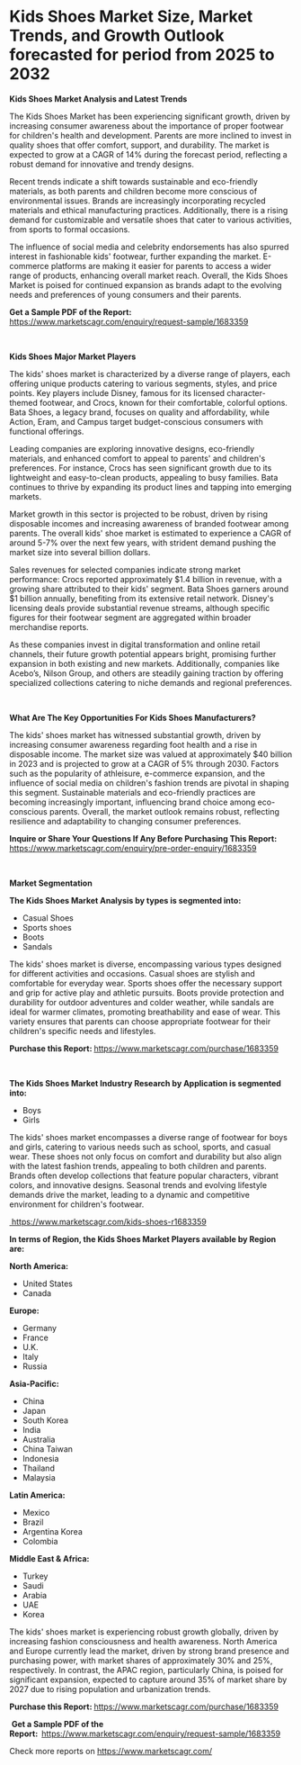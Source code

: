 <p><h1>Kids Shoes Market Size, Market Trends, and Growth Outlook forecasted for period from 2025 to 2032</h1></p><p><strong>Kids Shoes Market Analysis and Latest Trends</strong></p>
<p><p>The Kids Shoes Market has been experiencing significant growth, driven by increasing consumer awareness about the importance of proper footwear for children's health and development. Parents are more inclined to invest in quality shoes that offer comfort, support, and durability. The market is expected to grow at a CAGR of 14% during the forecast period, reflecting a robust demand for innovative and trendy designs.</p><p>Recent trends indicate a shift towards sustainable and eco-friendly materials, as both parents and children become more conscious of environmental issues. Brands are increasingly incorporating recycled materials and ethical manufacturing practices. Additionally, there is a rising demand for customizable and versatile shoes that cater to various activities, from sports to formal occasions.</p><p>The influence of social media and celebrity endorsements has also spurred interest in fashionable kids' footwear, further expanding the market. E-commerce platforms are making it easier for parents to access a wider range of products, enhancing overall market reach. Overall, the Kids Shoes Market is poised for continued expansion as brands adapt to the evolving needs and preferences of young consumers and their parents.</p></p>
<p><strong>Get a Sample PDF of the Report:&nbsp;</strong> <a href="https://www.marketscagr.com/enquiry/request-sample/1683359?utm_campaign=3271&utm_medium=2&utm_source=Github&utm_content=ia&utm_term=26032025&utm_id=kids-shoes">https://www.marketscagr.com/enquiry/request-sample/1683359</a></p>
<p>&nbsp;</p>
<p><strong>Kids Shoes Major Market Players</strong></p>
<p><p>The kids' shoes market is characterized by a diverse range of players, each offering unique products catering to various segments, styles, and price points. Key players include Disney, famous for its licensed character-themed footwear, and Crocs, known for their comfortable, colorful options. Bata Shoes, a legacy brand, focuses on quality and affordability, while Action, Eram, and Campus target budget-conscious consumers with functional offerings.</p><p>Leading companies are exploring innovative designs, eco-friendly materials, and enhanced comfort to appeal to parents' and children's preferences. For instance, Crocs has seen significant growth due to its lightweight and easy-to-clean products, appealing to busy families. Bata continues to thrive by expanding its product lines and tapping into emerging markets.</p><p>Market growth in this sector is projected to be robust, driven by rising disposable incomes and increasing awareness of branded footwear among parents. The overall kids' shoe market is estimated to experience a CAGR of around 5-7% over the next few years, with strident demand pushing the market size into several billion dollars.</p><p>Sales revenues for selected companies indicate strong market performance: Crocs reported approximately $1.4 billion in revenue, with a growing share attributed to their kids' segment. Bata Shoes garners around $1 billion annually, benefiting from its extensive retail network. Disney's licensing deals provide substantial revenue streams, although specific figures for their footwear segment are aggregated within broader merchandise reports.</p><p>As these companies invest in digital transformation and online retail channels, their future growth potential appears bright, promising further expansion in both existing and new markets. Additionally, companies like Acebo’s, Nilson Group, and others are steadily gaining traction by offering specialized collections catering to niche demands and regional preferences.</p></p>
<p>&nbsp;</p>
<p><strong>What Are The Key Opportunities For Kids Shoes Manufacturers?</strong></p>
<p><p>The kids' shoes market has witnessed substantial growth, driven by increasing consumer awareness regarding foot health and a rise in disposable income. The market size was valued at approximately $40 billion in 2023 and is projected to grow at a CAGR of 5% through 2030. Factors such as the popularity of athleisure, e-commerce expansion, and the influence of social media on children's fashion trends are pivotal in shaping this segment. Sustainable materials and eco-friendly practices are becoming increasingly important, influencing brand choice among eco-conscious parents. Overall, the market outlook remains robust, reflecting resilience and adaptability to changing consumer preferences.</p></p>
<p><strong>Inquire or Share Your Questions If Any Before Purchasing This Report:</strong> <a href="https://www.marketscagr.com/enquiry/pre-order-enquiry/1683359?utm_campaign=3271&utm_medium=2&utm_source=Github&utm_content=ia&utm_term=26032025&utm_id=kids-shoes">https://www.marketscagr.com/enquiry/pre-order-enquiry/1683359</a></p>
<p>&nbsp;</p>
<p><strong>Market Segmentation</strong></p>
<p><strong>The Kids Shoes Market Analysis by types is segmented into:</strong></p>
<p><ul><li>Casual Shoes</li><li>Sports shoes</li><li>Boots</li><li>Sandals</li></ul></p>
<p><p>The kids' shoes market is diverse, encompassing various types designed for different activities and occasions. Casual shoes are stylish and comfortable for everyday wear. Sports shoes offer the necessary support and grip for active play and athletic pursuits. Boots provide protection and durability for outdoor adventures and colder weather, while sandals are ideal for warmer climates, promoting breathability and ease of wear. This variety ensures that parents can choose appropriate footwear for their children's specific needs and lifestyles.</p></p>
<p><strong>Purchase this Report:&nbsp;</strong><a href="https://www.marketscagr.com/purchase/1683359?utm_campaign=3271&utm_medium=2&utm_source=Github&utm_content=ia&utm_term=26032025&utm_id=kids-shoes">https://www.marketscagr.com/purchase/1683359</a></p>
<p>&nbsp;</p>
<p><strong>The Kids Shoes Market Industry Research by Application is segmented into:</strong></p>
<p><ul><li>Boys</li><li>Girls</li></ul></p>
<p><p>The kids' shoes market encompasses a diverse range of footwear for boys and girls, catering to various needs such as school, sports, and casual wear. These shoes not only focus on comfort and durability but also align with the latest fashion trends, appealing to both children and parents. Brands often develop collections that feature popular characters, vibrant colors, and innovative designs. Seasonal trends and evolving lifestyle demands drive the market, leading to a dynamic and competitive environment for children's footwear.</p></p>
<p><a href="https://www.marketscagr.com/kids-shoes-r1683359?utm_campaign=3271&utm_medium=2&utm_source=Github&utm_content=ia&utm_term=26032025&utm_id=kids-shoes">&nbsp;https://www.marketscagr.com/kids-shoes-r1683359</a></p>
<p><strong>In terms of Region, the Kids Shoes Market Players available by Region are:</strong></p>
<p>
    <p> <strong> North America: </strong>
        <ul>
            <li>United States</li>
            <li>Canada</li>
        </ul>
        </p> 
    <p> <strong> Europe: </strong>
        <ul>
            <li>Germany</li>
            <li>France</li>
            <li>U.K.</li>
            <li>Italy</li>
            <li>Russia</li>
        </ul>
        </p> 
    <p> <strong> Asia-Pacific: </strong>
        <ul>
            <li>China</li>
            <li>Japan</li>
            <li>South Korea</li>
            <li>India</li>
            <li>Australia</li>
            <li>China Taiwan</li>
            <li>Indonesia</li>
            <li>Thailand</li>
            <li>Malaysia</li>
        </ul>
        </p> 
    <p> <strong> Latin America: </strong>
        <ul>
            <li>Mexico</li>
            <li>Brazil</li>
            <li>Argentina Korea</li>
            <li>Colombia</li>
        </ul>
        </p> 
    <p> <strong> Middle East & Africa: </strong>
        <ul>
            <li>Turkey</li>
            <li>Saudi</li>
            <li>Arabia</li>
            <li>UAE</li>
            <li>Korea</li>
        </ul>
    </p>
    </p>
<p><p>The kids' shoes market is experiencing robust growth globally, driven by increasing fashion consciousness and health awareness. North America and Europe currently lead the market, driven by strong brand presence and purchasing power, with market shares of approximately 30% and 25%, respectively. In contrast, the APAC region, particularly China, is poised for significant expansion, expected to capture around 35% of market share by 2027 due to rising population and urbanization trends.</p></p>
<p><strong>Purchase this Report: </strong><a href="https://www.marketscagr.com/purchase/1683359?utm_campaign=3271&utm_medium=2&utm_source=Github&utm_content=ia&utm_term=26032025&utm_id=kids-shoes">https://www.marketscagr.com/purchase/1683359</a></p>
<p>&nbsp;<strong>Get a Sample PDF of the Report:&nbsp;&nbsp;</strong><a href="https://www.marketscagr.com/enquiry/request-sample/1683359?utm_campaign=3271&utm_medium=2&utm_source=Github&utm_content=ia&utm_term=26032025&utm_id=kids-shoes">https://www.marketscagr.com/enquiry/request-sample/1683359</a></p>
<p><strong></strong></p>
<p>Check more reports on <a href="https://www.marketscagr.com/?utm_campaign=3271&utm_medium=2&utm_source=Github&utm_content=ia&utm_term=26032025&utm_id=kids-shoes">https://www.marketscagr.com/</a></p>